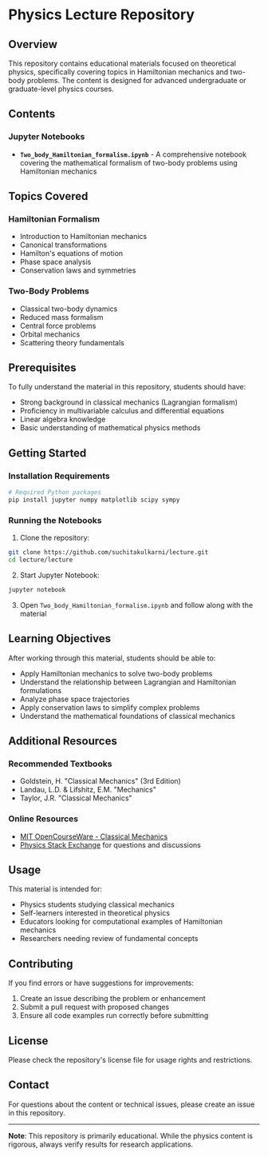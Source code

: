 # Physics Lecture Repository

## Overview

This repository contains educational materials focused on theoretical physics, specifically covering topics in Hamiltonian mechanics and two-body problems. The content is designed for advanced undergraduate or graduate-level physics courses.

## Contents

### Jupyter Notebooks

- **`Two_body_Hamiltonian_formalism.ipynb`** - A comprehensive notebook covering the mathematical formalism of two-body problems using Hamiltonian mechanics

## Topics Covered

### Hamiltonian Formalism
- Introduction to Hamiltonian mechanics
- Canonical transformations
- Hamilton's equations of motion
- Phase space analysis
- Conservation laws and symmetries

### Two-Body Problems
- Classical two-body dynamics
- Reduced mass formalism
- Central force problems
- Orbital mechanics
- Scattering theory fundamentals

## Prerequisites

To fully understand the material in this repository, students should have:

- Strong background in classical mechanics (Lagrangian formalism)
- Proficiency in multivariable calculus and differential equations
- Linear algebra knowledge
- Basic understanding of mathematical physics methods

## Getting Started

### Installation Requirements

```bash
# Required Python packages
pip install jupyter numpy matplotlib scipy sympy
```

### Running the Notebooks

1. Clone the repository:
```bash
git clone https://github.com/suchitakulkarni/lecture.git
cd lecture/lecture
```

2. Start Jupyter Notebook:
```bash
jupyter notebook
```

3. Open `Two_body_Hamiltonian_formalism.ipynb` and follow along with the material

## Learning Objectives

After working through this material, students should be able to:

- Apply Hamiltonian mechanics to solve two-body problems
- Understand the relationship between Lagrangian and Hamiltonian formulations
- Analyze phase space trajectories
- Apply conservation laws to simplify complex problems
- Understand the mathematical foundations of classical mechanics

## Additional Resources

### Recommended Textbooks
- Goldstein, H. "Classical Mechanics" (3rd Edition)
- Landau, L.D. & Lifshitz, E.M. "Mechanics"
- Taylor, J.R. "Classical Mechanics"

### Online Resources
- [MIT OpenCourseWare - Classical Mechanics](https://ocw.mit.edu/courses/physics/)
- [Physics Stack Exchange](https://physics.stackexchange.com/) for questions and discussions

## Usage

This material is intended for:
- Physics students studying classical mechanics
- Self-learners interested in theoretical physics
- Educators looking for computational examples of Hamiltonian mechanics
- Researchers needing review of fundamental concepts

## Contributing

If you find errors or have suggestions for improvements:
1. Create an issue describing the problem or enhancement
2. Submit a pull request with proposed changes
3. Ensure all code examples run correctly before submitting

## License

Please check the repository's license file for usage rights and restrictions.

## Contact

For questions about the content or technical issues, please create an issue in this repository.

---

**Note**: This repository is primarily educational. While the physics content is rigorous, always verify results for research applications.
